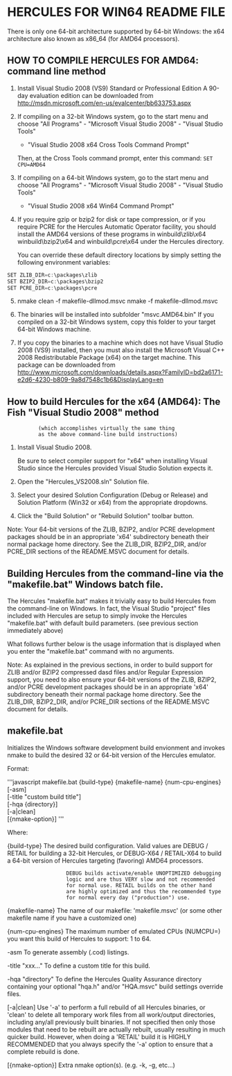 # HERCULES FOR WIN64 README FILE

There is only one 64-bit architecture supported by 64-bit Windows: the
x64 architecture also known as x86_64 (for AMD64 processors).

## HOW TO COMPILE HERCULES FOR AMD64: command line method

1. Install Visual Studio 2008 (VS9) Standard or Professional Edition
   A 90-day evaluation edition can be downloaded from
   http://msdn.microsoft.com/en-us/evalcenter/bb633753.aspx

2. If compiling on a 32-bit Windows system, go to the start menu and choose
   "All Programs" - "Microsoft Visual Studio 2008" - "Visual Studio Tools"
   - "Visual Studio 2008 x64 Cross Tools Command Prompt"

   Then, at the Cross Tools command prompt, enter this command:
   `SET CPU=AMD64`

3. If compiling on a 64-bit Windows system, go to the start menu and choose
   "All Programs" - "Microsoft Visual Studio 2008" - "Visual Studio Tools"
   - "Visual Studio 2008 x64 Win64 Command Prompt"

4. If you require gzip or bzip2 for disk or tape compression, or if you
   require PCRE for the Hercules Automatic Operator facility, you should
   install the AMD64 versions of these programs in winbuild\zlib\x64
   winbuild\bzip2\x64 and winbuild\pcre\x64 under the Hercules directory.

   You can override these default directory locations by simply setting
   the following environment variables:

```javascript
SET ZLIB_DIR=c:\packages\zlib
SET BZIP2_DIR=c:\packages\bzip2
SET PCRE_DIR=c:\packages\pcre
```

5. nmake clean -f makefile-dllmod.msvc
   nmake -f makefile-dllmod.msvc

6. The binaries will be installed into subfolder "msvc.AMD64.bin"
   If you compiled on a 32-bit Windows system, copy this folder
   to your target 64-bit Windows machine.

7. If you copy the binaries to a machine which does not have Visual
   Studio 2008 (VS9) installed, then you must also install the
   Microsoft Visual C++ 2008 Redistributable Package (x64)
   on the target machine. This package can be downloaded from
   http://www.microsoft.com/downloads/details.aspx?FamilyID=bd2a6171-e2d6-4230-b809-9a8d7548c1b6&DisplayLang=en


## How to build Hercules for the x64 (AMD64): The Fish "Visual Studio 2008" method

              (which accomplishes virtually the same thing
              as the above command-line build instructions)



  1. Install Visual Studio 2008.

     Be sure to select compiler support for "x64" when installing Visual
     Studio since the Hercules provided Visual Studio Solution expects it.


  2. Open the "Hercules_VS2008.sln" Solution file.


  3. Select your desired Solution Configuration (Debug or Release) and
     Solution Platform (Win32 or x64) from the appropriate dropdowns.


  4. Click the "Build Solution" or "Rebuild Solution" toolbar button.



  Note: Your 64-bit versions of the ZLIB, BZIP2, and/or PCRE development
        packages should be in an appropriate 'x64' subdirectory beneath
        their normal package home directory. See the ZLIB_DIR, BZIP2_DIR,
        and/or PCRE_DIR sections of the README.MSVC document for details.



##  Building Hercules from the command-line via the "makefile.bat" Windows batch file.


The Hercules "makefile.bat" makes it trivially easy to build Hercules from
the command-line on Windows.  In fact, the Visual Studio "project" files
included with Hercules are setup to simply invoke the Hercules "makefile.bat"
with default build parameters.  (see previous section immediately above)

What follows further below is the usage information that is displayed when
you enter the "makefile.bat" command with no arguments.

Note: As explained in the previous sections, in order to build support for
ZLIB and/or BZIP2 compressed dasd files and/or Regular Expression support,
you need to also ensure your 64-bit versions of the ZLIB, BZIP2, and/or
PCRE development packages should be in an appropriate 'x64' subdirectory
beneath their normal package home directory. See the ZLIB_DIR, BZIP2_DIR,
and/or PCRE_DIR sections of the README.MSVC document for details.



## makefile.bat


 Initializes the Windows software development build envionment and invokes
 nmake to build the desired 32 or 64-bit version of the Hercules emulator.


 Format:

'''javascript
   makefile.bat  {build-type}  {makefile-name}  {num-cpu-engines}  \
                 [-asm]                                            \
                 [-title "custom build title"]                     \
                 [-hqa {directory}]                                \
                 [-a|clean]                                        \
                 [{nmake-option}]
'''

 Where:

   {build-type}        The desired build configuration. Valid values are
                       DEBUG / RETAIL for building a 32-bit Hercules, or
                       DEBUG-X64 / RETAIL-X64 to build a 64-bit version
                       of Hercules targeting (favoring) AMD64 processors.

                       DEBUG builds activate/enable UNOPTIMIZED debugging
                       logic and are thus VERY slow and not recommended
                       for normal use. RETAIL builds on the other hand
                       are highly optimized and thus the recommended type
                       for normal every day ("production") use.

   {makefile-name}     The name of our makefile: 'makefile.msvc' (or some
                       other makefile name if you have a customized one)

   {num-cpu-engines}   The maximum number of emulated CPUs (NUMCPU=) you
                       want this build of Hercules to support: 1 to 64.

   -asm                To generate assembly (.cod) listings.

   -title "xxx..."     To define a custom title for this build.

   -hqa "directory"    To define the Hercules Quality Assurance directory
                       containing your optional "hqa.h" and/or "HQA.msvc"
                       build settings override files.

   [-a|clean]          Use '-a' to perform a full rebuild of all Hercules
                       binaries, or 'clean' to delete all temporary work
                       files from all work/output directories, including
                       any/all previously built binaries. If not specified
                       then only those modules that need to be rebuilt are
                       actually rebuilt, usually resulting in much quicker
                       build. However, when doing a 'RETAIL' build it is
                       HIGHLY RECOMMENDED that you always specify the '-a'
                       option to ensure that a complete rebuild is done.

   [{nmake-option}]    Extra nmake option(s).   (e.g. -k, -g, etc...)
